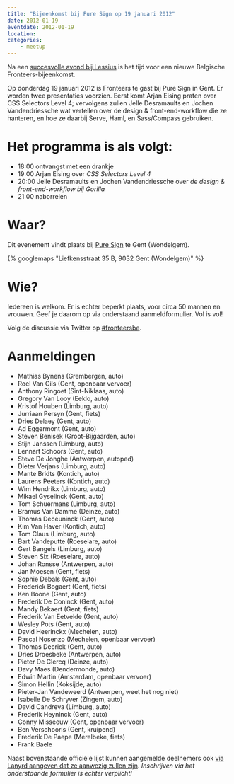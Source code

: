 ```yaml
---
title: "Bijeenkomst bij Pure Sign op 19 januari 2012"
date: 2012-01-19
eventdate: 2012-01-19
location: 
categories: 
    - meetup
---
```

Na een [succesvolle avond bij Lessius](/bijeenkomsten/2011/lessius) is het tijd voor een nieuwe Belgische Fronteers-bijeenkomst.

Op donderdag 19 januari 2012 is Fronteers te gast bij Pure Sign in Gent. Er worden twee presentaties voorzien. Eerst komt Arjan Eising praten over CSS Selectors Level 4; vervolgens zullen Jelle Desramaults en Jochen Vandendriessche wat vertellen over de design & front-end-workflow die ze hanteren, en hoe ze daarbij Serve, Haml, en Sass/Compass gebruiken.

# Het programma is als volgt:

* 18:00 ontvangst met een drankje
* 19:00 Arjan Eising over _CSS Selectors Level 4_
* 20:00 Jelle Desramaults en Jochen Vandendriessche over _de design & front-end-workflow bij Gorilla_
* 21:00 naborrelen

# Waar?

Dit evenement vindt plaats bij [Pure Sign](http://puresign.be/) te Gent (Wondelgem).

{% googlemaps "Liefkensstraat 35 B, 9032 Gent (Wondelgem)" %}

# Wie?

Iedereen is welkom. Er is echter beperkt plaats, voor circa 50 mannen en vrouwen. Geef je daarom op via onderstaand aanmeldformulier. Vol is vol!

Volg de discussie via Twitter op [#fronteersbe](https://twitter.com/search?q=%23fronteersbe).

# Aanmeldingen

* Mathias Bynens (Grembergen, auto)
* Roel Van Gils (Gent, openbaar vervoer)
* Anthony Ringoet (Sint-Niklaas, auto)
* Gregory Van Looy (Eeklo, auto)
* Kristof Houben (Limburg, auto)
* Jurriaan Persyn (Gent, fiets)
* Dries Delaey (Gent, auto)
* Ad Eggermont (Gent, auto)
* Steven Benisek (Groot-Bijgaarden, auto)
* Stijn Janssen (Limburg, auto)
* Lennart Schoors (Gent, auto)
* Steve De Jonghe (Antwerpen, autoped)
* Dieter Verjans (Limburg, auto)
* Mante Bridts (Kontich, auto)
* Laurens Peeters (Kontich, auto)
* Wim Hendrikx (Limburg, auto)
* Mikael Gyselinck (Gent, auto)
* Tom Schuermans (Limburg, auto)
* Bramus Van Damme (Deinze, auto)
* Thomas Deceuninck (Gent, auto)
* Kim Van Haver (Kontich, auto)
* Tom Claus (Limburg, auto)
* Bart Vandeputte (Roeselare, auto)
* Gert Bangels (Limburg, auto)
* Steven Six (Roeselare, auto)
* Johan Ronsse (Antwerpen, auto)
* Jan Moesen (Gent, fiets)
* Sophie Debals (Gent, auto)
* Frederick Bogaert (Gent, fiets)
* Ken Boone (Gent, auto)
* Frederik De Coninck (Gent, auto)
* Mandy Bekaert (Gent, fiets)
* Frederik Van Eetvelde (Gent, auto)
* Wesley Pots (Gent, auto)
* David Heerinckx (Mechelen, auto)
* Pascal Nosenzo (Mechelen, openbaar vervoer)
* Thomas Decrick (Gent, auto)
* Dries Droesbeke (Antwerpen, auto)
* Pieter De Clercq (Deinze, auto)
* Davy Maes (Dendermonde, auto)
* Edwin Martin (Amsterdam, openbaar vervoer)
* Simon Hellin (Koksijde, auto)
* Pieter-Jan Vandeweerd (Antwerpen, weet het nog niet)
* Isabelle De Schryver (Zingem, auto)
* David Candreva (Limburg, auto)
* Frederik Heyninck (Gent, auto)
* Conny Misseeuw (Gent, openbaar vervoer)
* Ben Verschooris (Gent, kruipend)
* Frederik De Paepe (Merelbeke, fiets)
* Frank Baele

Naast bovenstaande officiële lijst kunnen aangemelde deelnemers ook [via Lanyrd aangeven dat ze aanwezig zullen zijn](http://lanyrd.com/2012/fronteersbe-puresign/). *Inschrijven via het onderstaande formulier is echter verplicht!*

